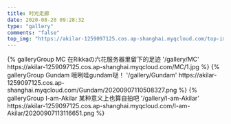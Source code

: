 ```yaml
---
title: 时光走廊
date: 2020-08-20 09:28:32
type: "gallery"
comments: "false"
top_img: "https://akilar-1259097125.cos.ap-shanghai.myqcloud.com/top-img/topimg1.png"
---
```

<div class="gallery-group-main">
{% galleryGroup MC 在Rikkaの六花服务器里留下的足迹 '/gallery/MC' https://akilar-1259097125.cos.ap-shanghai.myqcloud.com/MC/1.jpg %}
{% galleryGroup Gundam 哦咧哇gundam哒！ '/gallery/Gundam' https://akilar-1259097125.cos.ap-shanghai.myqcloud.com/Gundam/20200907110508327.png %}
{% galleryGroup I-am-Akilar 某种意义上也算自拍吧 '/gallery/I-am-Akilar' https://akilar-1259097125.cos.ap-shanghai.myqcloud.com/I-am-Akilar/20200907113116651.png %}
</div>
